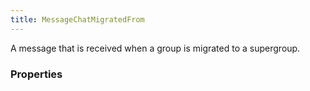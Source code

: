 ```yaml
---
title: MessageChatMigratedFrom
---
```


A message that is received when a group is migrated to a supergroup.

### Properties



